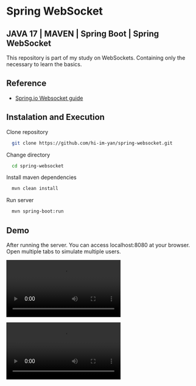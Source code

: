 
# Spring WebSocket

## JAVA 17 | MAVEN | Spring Boot | Spring WebSocket

This repository is part of my study on WebSockets. Containing only the necessary to learn the basics.


## Reference

 - [Spring.io Websocket guide](https://spring.io/guides/gs/messaging-stomp-websocket)
## Instalation and Execution

Clone repository

```bash
  git clone https://github.com/hi-im-yan/spring-websocket.git
```

Change directory

```bash
  cd spring-websocket
```

Install maven dependencies

```bash
  mvn clean install
```

Run server

```bash
  mvn spring-boot:run
```


## Demo

After running the server. You can access localhost:8080 at your browser. Open multiple tabs to simulate multiple users.

![Demo video](./documentation/demo-gif.mp4)

![Demo gif](documentation/spring-websocket-demo.mp4)




